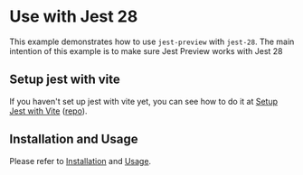 # Use with Jest 28

This example demonstrates how to use `jest-preview` with `jest-28`. The main intention of this example is to make sure Jest Preview works with Jest 28

## Setup jest with vite

If you haven't set up jest with vite yet, you can see how to do it at [Setup Jest with Vite](https://hung.dev/jest-vite) ([repo](https://github.com/nvh95/jest-with-vite)).

## Installation and Usage

Please refer to [Installation](https://www.jest-preview.com/docs/getting-started/installation/) and [Usage](https://www.jest-preview.com/docs/getting-started/usage/).
